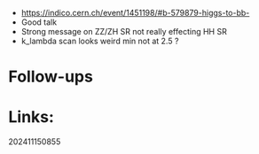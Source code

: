 - https://indico.cern.ch/event/1451198/#b-579879-higgs-to-bb- 
- Good talk 
- Strong message on ZZ/ZH SR not really effecting HH SR
- k_lambda scan looks weird min not at 2.5 ?


# Follow-ups


# Links: 



202411150855
